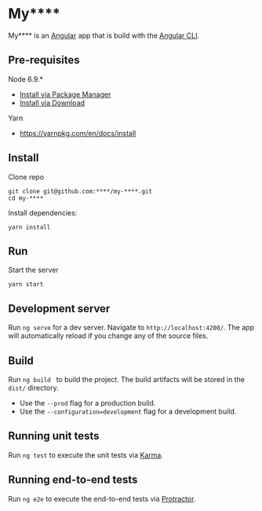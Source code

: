 # My****

My**** is an [Angular](https://angular.io/) app that is build with the [Angular CLI](https://cli.angular.io/).

## Pre-requisites

Node 6.9.*

- [Install via Package Manager](https://nodejs.org/en/download/package-manager/)
- [Install via Download](nodejs.org/download)

Yarn
- https://yarnpkg.com/en/docs/install

## Install

Clone repo

```
git clone git@github.com:****/my-****.git
cd my-****
```

Install dependencies:

`yarn install`

## Run

Start the server

```
yarn start
```

## Development server

Run `ng serve` for a dev server. Navigate to `http://localhost:4200/`. The app will automatically reload if you change any of the source files.

## Build

Run `ng build ` to build the project. The build artifacts will be stored in the `dist/` directory. 

- Use the `--prod` flag for a production build.
- Use the `--configuration=development` flag for a development build.

## Running unit tests

Run `ng test` to execute the unit tests via [Karma](https://karma-runner.github.io).

## Running end-to-end tests

Run `ng e2e` to execute the end-to-end tests via [Protractor](http://www.protractortest.org/).
